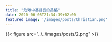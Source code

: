 ```yaml
---
title: "危难中基督徒的品格"
date: 2020-06-05T21:34:39+02:00
featured_image: '/images/posts/Christian.png'
---
```

{{< figure src="../../images/posts/2.png" >}}
